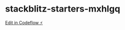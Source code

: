 # stackblitz-starters-mxhlgq

[Edit in Codeflow ⚡️](https://stackblitz.com/~/github.com/jeanpierrecarvalho/stackblitz-starters-mxhlgq)